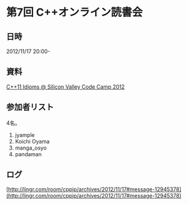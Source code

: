 # 第7回 C++オンライン読書会
## 日時
2012/11/17 20:00-


## 資料
[C++11 Idioms @ Silicon Valley Code Camp 2012](http://www.slideshare.net/SumantTambe/c11-idioms-silicon-valley-code-camp-2012)


## 参加者リスト
4名。

1. jyample
2. Koichi Oyama
3. manga_osyo
4. pandaman

## ログ
[http://lingr.com/room/cppjp/archives/2012/11/17#message-12945378](http://lingr.com/room/cppjp/archives/2012/11/17#message-12945378)


